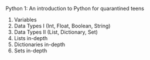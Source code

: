 
Python 1: An introduction to Python for quarantined teens

1. Variables
2. Data Types I (Int, Float, Boolean, String)
3. Data Types II (List, Dictionary, Set)
4. Lists in-depth
5. Dictionaries in-depth
6. Sets in-depth


